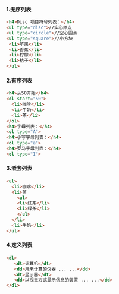 #### 1.无序列表
```html
<h4>Disc 项目符号列表：</h4>
<ul type="disc">//实心原点
<ul type="circle">//空心圆点
<ul type="square">//小方块
 <li>苹果</li>
 <li>香蕉</li>
 <li>柠檬</li>
 <li>桔子</li>
</ul>  
```
#### 2.有序列表
```html
<h4>从50开始</h4>
<ol start="50">
  <li>咖啡</li>
  <li>牛奶</li>
  <li>茶</li>
</ol>
<h4>字母列表：</h4>
<ol type="A">
<h4>小写字母列表：</h4>
<ol type="a">
<h4>罗马字母列表：</h4>
<ol type="I">
```
#### 3.嵌套列表
```html
<ul>
  <li>咖啡</li>
  <li>茶
    <ul>
    <li>红茶</li>
    <li>绿茶</li>
    </ul>
  </li>
  <li>牛奶</li>
</ul>
```
#### 4.定义列表
```html
<dl>
   <dt>计算机</dt>
   <dd>用来计算的仪器 ... ...</dd>
   <dt>显示器</dt>
   <dd>以视觉方式显示信息的装置 ... ...</dd>
</dl>
```
